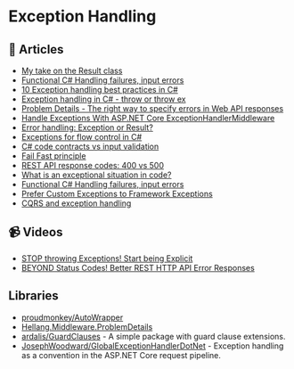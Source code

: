 # Exception Handling

## 📝 Articles

- [My take on the Result class](https://josef.codes/my-take-on-the-result-class-in-c-sharp/) 
- [Functional C# Handling failures, input errors](https://enterprisecraftsmanship.com/posts/functional-c-handling-failures-input-errors/) 
- [10 Exception handling best practices in C#](https://kumarashwinhubert.com/10-exception-handling-best-practices-in-csharp)
- [Exception handling in C# - throw or throw ex](https://kumarashwinhubert.com/exception-handling-in-csharp-throw-or-throw-ex)
- [Problem Details - The right way to specify errors in Web API responses](https://kumarashwinhubert.com/problem-details-the-right-way-to-specify-errors-in-web-api-responses)
- [Handle Exceptions With ASP.NET Core ExceptionHandlerMiddleware](https://khalidabuhakmeh.com/handling-aspnet-core-exceptions-with-exceptionhandler-middleware)
- [Error handling: Exception or Result?](https://enterprisecraftsmanship.com/posts/error-handling-exception-or-result/) 
- [Exceptions for flow control in C#](https://enterprisecraftsmanship.com/posts/exceptions-for-flow-control/) 
- [C# code contracts vs input validation](https://enterprisecraftsmanship.com/posts/code-contracts-vs-input-validation/) 
- [Fail Fast principle](https://enterprisecraftsmanship.com/posts/fail-fast-principle/) 
- [REST API response codes: 400 vs 500](https://enterprisecraftsmanship.com/posts/rest-api-response-codes-400-vs-500/) 
- [What is an exceptional situation in code?](https://enterprisecraftsmanship.com/posts/what-is-exceptional-situation/) 
- [Functional C# Handling failures, input errors](https://enterprisecraftsmanship.com/posts/functional-c-handling-failures-input-errors/) 
- [Prefer Custom Exceptions to Framework Exceptions](https://ardalis.com/prefer-custom-exceptions-to-framework-exceptions/)
- [CQRS and exception handling](https://enterprisecraftsmanship.com/2019/04/15/cqrs-exception-handling/) 

## 📹 Videos

- [STOP throwing Exceptions! Start being Explicit](http://w7.mul.ir/yo%7cut%7cub%7ce.%7cco%7cm/watch?v=4UEanbBaJy4)
- [BEYOND Status Codes! Better REST HTTP API Error Responses](https://www.youtube.com/watch?v=MfTLob6teJE)

## Libraries

- [proudmonkey/AutoWrapper](https://github.com/proudmonkey/AutoWrapper)
- [Hellang.Middleware.ProblemDetails](https://www.nuget.org/packages/Hellang.Middleware.ProblemDetails/)
- [ardalis/GuardClauses](https://github.com/ardalis/GuardClauses) - A simple package with guard clause extensions.
- [JosephWoodward/GlobalExceptionHandlerDotNet](https://github.com/JosephWoodward/GlobalExceptionHandlerDotNet) - Exception handling as a convention in the ASP.NET Core request pipeline.
